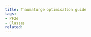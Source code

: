 ```yaml
---
title: Thaumaturge optimisation guide
tags:
- PF2e
- Classes
related:
---
```

<script>
    import Rating from '$lib/components/Rating.svelte';
</script>

<p><Rating content="Blue" ratings={[4]} stars={false} bold={false}/></p>
<p><Rating content="Green" ratings={[3]} stars={false} bold={false}/></p>
<p><Rating content="Yellow" ratings={[2]} stars={false} bold={false}/></p>
<p><Rating content="Red" ratings={[1]} stars={false} bold={false}/></p>
<p><Rating content="Blue" ratings={[4]} stars={false}/></p>
<p><Rating content="Green" ratings={[3]} stars={false}/></p>
<p><Rating content="Yellow" ratings={[2]} stars={false}/></p>
<p><Rating content="Red" ratings={[1]} stars={false}/></p>
<p><Rating content="" ratings={[4]}/></p>
<p><Rating content="" ratings={[3]}/></p>
<p><Rating content="" ratings={[2]}/></p>
<p><Rating content="" ratings={[1]}/></p>
<p><Rating content="Incredibly powerful" ratings={[4]} stars={false}/></p>
<p><Rating content="Pretty good stuff" ratings={[3]} stars={false}/></p>
<p><Rating content="Situational/Mediocre" ratings={[2]} stars={false}/></p>
<p><Rating content="Generally avoid" ratings={[1]} stars={false}/></p>
<p><Rating content="Ancestry Damage Resistance" ratings={[2,3]}/></p>
<p><Rating content="Ancestry Unarmed Attack" ratings={[2,3,4]}/></p>
<p><Rating content="Forlorn" ratings={[2,3]}/></p>
<p><Rating content="Gutsy" ratings={[1,3]}/></p>
<p><Rating content="Haughty Obstinacy" ratings={[1,2]}/></p>
<p><Rating content="Undaunted" ratings={[2,3]}/></p>